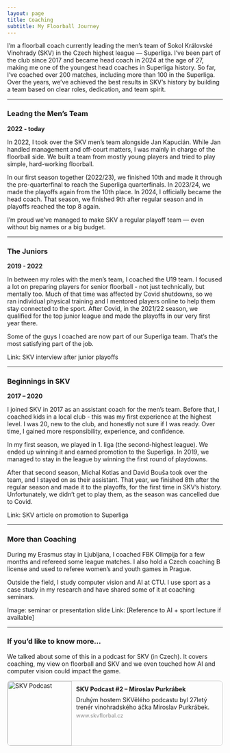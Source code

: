 ```yaml
---
layout: page
title: Coaching
subtitle: My Floorball Journey
---
```


I’m a floorball coach currently leading the men’s team of Sokol Královské Vinohrady (SKV) in the Czech highest league — Superliga.
I’ve been part of the club since 2017 and became head coach in 2024 at the age of 27, making me one of the youngest head coaches in Superliga history.
So far, I’ve coached over 200 matches, including more than 100 in the Superliga.
Over the years, we’ve achieved the best results in SKV’s history by building a team based on clear roles, dedication, and team spirit.

------------
### Leadng the Men’s Team

**2022 - today**

In 2022, I took over the SKV men’s team alongside Jan Kapucián.
While Jan handled management and off-court matters, I was mainly in charge of the floorball side.
We built a team from mostly young players and tried to play simple, hard-working floorball.

In our first season together (2022/23), we finished 10th and made it through the pre-quarterfinal to reach the Superliga quarterfinals.
In 2023/24, we made the playoffs again from the 10th place.
In 2024, I officially became the head coach.
That season, we finished 9th after regular season and in playoffs reached the top 8 again.

I’m proud we’ve managed to make SKV a regular playoff team — even without big names or a big budget.

------------
### The Juniors

**2019 - 2022**

In between my roles with the men’s team, I coached the U19 team.
I focused a lot on preparing players for senior floorball - not just technically, but mentally too.
Much of that time was affected by Covid shutdowns, so we ran individual physical training and I mentored players online to help them stay connected to the sport.
After Covid, in the 2021/22 season, we qualified for the top junior league and made the playoffs in our very first year there.

Some of the guys I coached are now part of our Superliga team.
That’s the most satisfying part of the job.

Link: SKV interview after junior playoffs

---------
### Beginnings in SKV

**2017 – 2020**

I joined SKV in 2017 as an assistant coach for the men’s team.
Before that, I coached kids in a local club - this was my first experience at the highest level.
I was 20, new to the club, and honestly not sure if I was ready.
Over time, I gained more responsibility, experience, and confidence.

In my first season, we played in 1. liga (the second-highest league).
We ended up winning it and earned promotion to the Superliga.
In 2019, we managed to stay in the league by winning the first round of playdowns.

After that second season, Michal Kotlas and David Bouša took over the team, and I stayed on as their assistant.
That year, we finished 8th after the regular season and made it to the playoffs, for the first time in SKV’s history.
Unfortunately, we didn’t get to play them, as the season was cancelled due to Covid.

Link: SKV article on promotion to Superliga

------
### More than Coaching

During my Erasmus stay in Ljubljana, I coached FBK Olimpija for a few months and refereed some league matches.
I also hold a Czech coaching B license and used to referee women’s and youth games in Prague.

Outside the field, I study computer vision and AI at CTU.
I use sport as a case study in my research and have shared some of it at coaching seminars.

Image: seminar or presentation slide
Link: [Reference to AI + sport lecture if available]

---------
### If you’d like to know more…

We talked about some of this in a podcast for SKV (in Czech).
It covers coaching, my view on floorball and SKV and we even touched how AI and computer vision could impact the game.

<a href="https://www.skvflorbal.cz/clanek/1972-skv-podcast-63-purkrabek-jsem-rad-ze-muzeme-navazat-na-minulou-sezonu" target="_blank" style="text-decoration: none; color: inherit;">
  <div style="border: 1px solid #ccc; border-radius: 8px; overflow: hidden; display: flex; max-width: 600px; margin: 10px 0;">
    <img src="https://www.skvflorbal.cz/images/2023/10/skv-podcast.jpg" alt="SKV Podcast" style="width: 150px; height: auto;">
    <div style="padding: 10px;">
      <h4 style="margin: 0 0 8px;">SKV Podcast #2 – Miroslav Purkrábek</h4>
      <p style="margin: 0;">Druhým hostem SKVělého podcastu byl 27letý trenér vinohradského áčka Miroslav Purkrábek.</p>
      <p style="margin: 4px 0 0; font-size: 0.9em; color: #888;">www.skvflorbal.cz</p>
    </div>
  </div>
</a>
